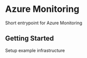 # Azure Monitoring

Short entrypoint for Azure Monitoring

## Getting Started

Setup example infrastructure